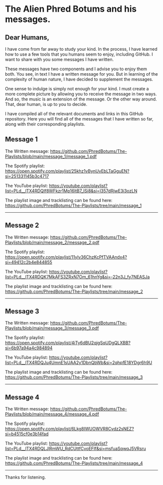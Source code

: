 # The Alien Phred Botums and his messages.

## Dear Humans,

I have come from far away to study your kind. In the process, I have learned how to use a few tools that you humans seem to enjoy, including GitHub. I want to share with you some messages I have written. 

These messages have two components and I advise you to enjoy them both. You see, in text I have a written message for you. But in learning of the complexity of human nature, I have decided to supplement the messages.

One sense to indulge is simply not enough for your kind. I must create a more complete picture by allowing you to receive the message in two ways. And so, the music is an extension of the message. Or the other way around. That, dear human, is up to you to decide.

I have compiled all of the relevant documents and links in this GitHub repository. Here you will find all of the messages that I have written so far, along with their corresponding playlists.

## Message 1

The Written message: https://github.com/PhredBotums/The-Playlists/blob/main/message_1/message_1.pdf

The Spotify playlist: https://open.spotify.com/playlist/25khz1vBynUvEbLTaGguEN?si=251331145b3c4717

The YouTube playlist: https://youtube.com/playlist?list=PLd__lTX4RDQIf8WFkzr1Mp16ltB7_ISi8&si=I357dRjwE3i3ozLN

The playlist image and tracklisting can be found here: https://github.com/PhredBotums/The-Playlists/tree/main/message_1

***********************************************************************************************************************

## Message 2

The Written message: https://github.com/PhredBotums/The-Playlists/blob/main/message_2/message_2.pdf

The Spotify playlist: https://open.spotify.com/playlist/11ylv36ChzKcPfTVAAndx4?si=49412c2b4e844855

The YouTube playlist: https://youtube.com/playlist?list=PLd__lTX4RDQK7MkAFS3ZRxN7Om_61hnYg&si=-22n3J_fy7NEASJa

The playlist image and tracklisting can be found here: https://github.com/PhredBotums/The-Playlists/tree/main/message_2

***********************************************************************************************************************

## Message 3

The Written message: https://github.com/PhredBotums/The-Playlists/blob/main/message_3/message_3.pdf

The Spotify playlist: https://open.spotify.com/playlist/4iTy6dBU2qjgSqUDgQLXBB?si=6b97a94a4c984894

The YouTube playlist: https://youtube.com/playlist?list=PLd__lTX4RDQJu4UmnE1sUAA2y1DbnQbWb&si=2qhpfE18YDgr6h9U

The playlist image and tracklisting can be found here: https://github.com/PhredBotums/The-Playlists/tree/main/message_3

***********************************************************************************************************************

## Message 4

The Written message: https://github.com/PhredBotums/The-Playlists/blob/main/message_4/message_4.pdf

The Spotify playlist: https://open.spotify.com/playlist/6Lkg8IWUOWVR8Cvdz2sNEZ?si=b4515cf0e3b14fad

The YouTube playlist: https://youtube.com/playlist?list=PLd__lTX4RDQLJlRmWU_RdCUttfCvoEFIf&si=msfuaSqwqJ5VRsru

The playlist image and tracklisting can be found here: https://github.com/PhredBotums/The-Playlists/tree/main/message_4

***********************************************************************************************************************

Thanks for listening.

